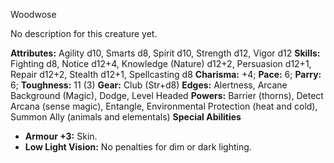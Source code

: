 Woodwose

No description for this creature yet.

**Attributes:** Agility d10, Smarts d8, Spirit d10, Strength d12, Vigor
d12
**Skills:** Fighting d8, Notice d12+4, Knowledge (Nature) d12+2,
Persuasion d12+1, Repair d12+2, Stealth d12+1, Spellcasting d8
**Charisma:** +4; **Pace:** 6; **Parry:** 6; **Toughness:** 11 (3)
**Gear:** Club (Str+d8)
**Edges:** Alertness, Arcane Background (Magic), Dodge, Level Headed
**Powers:** Barrier (thorns), Detect Arcana (sense magic), Entangle,
Environmental Protection (heat and cold), Summon Ally (animals and
elementals)
**Special Abilities**
- **Armour +3:** Skin.
- **Low Light Vision:** No penalties for dim or dark lighting.

